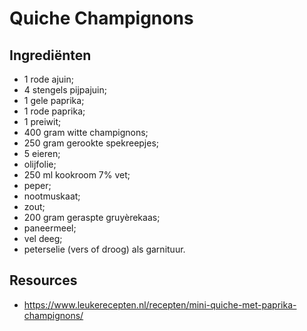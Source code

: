 # Quiche Champignons

## Ingrediënten

* 1 rode ajuin;
* 4 stengels pijpajuin;
* 1 gele paprika;
* 1 rode paprika;
* 1 preiwit;
* 400 gram witte champignons;
* 250 gram gerookte spekreepjes;
* 5 eieren;
* olijfolie;
* 250 ml kookroom 7% vet;
* peper;
* nootmuskaat;
* zout;
* 200 gram geraspte gruyèrekaas;
* paneermeel;
* vel deeg;
* peterselie (vers of droog) als garnituur.

## Resources

* https://www.leukerecepten.nl/recepten/mini-quiche-met-paprika-champignons/